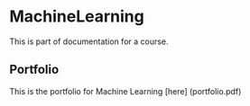 # MachineLearning
This is part of documentation for a course.

## Portfolio

This is the portfolio for Machine Learning [here] (portfolio.pdf) 
